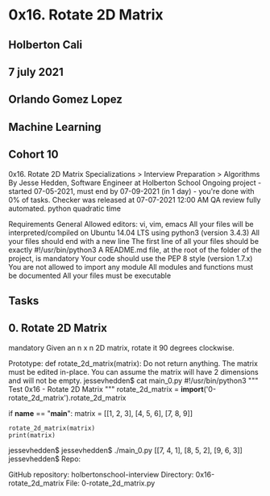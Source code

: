 # 0x16. Rotate 2D Matrix

## Holberton Cali

## 7 july 2021

## Orlando Gomez Lopez

## Machine Learning

## Cohort 10

0x16. Rotate 2D Matrix
 Specializations > Interview Preparation > Algorithms
 By Jesse Hedden, Software Engineer at Holberton School
 Ongoing project - started 07-05-2021, must end by 07-09-2021 (in 1 day) - you're done with 0% of tasks.
 Checker was released at 07-07-2021 12:00 AM
 QA review fully automated.
 python quadratic time

Requirements
General
Allowed editors: vi, vim, emacs
All your files will be interpreted/compiled on Ubuntu 14.04 LTS using python3 (version 3.4.3)
All your files should end with a new line
The first line of all your files should be exactly #!/usr/bin/python3
A README.md file, at the root of the folder of the project, is mandatory
Your code should use the PEP 8 style (version 1.7.x)
You are not allowed to import any module
All modules and functions must be documented
All your files must be executable

## Tasks

## 0. Rotate 2D Matrix

mandatory
Given an n x n 2D matrix, rotate it 90 degrees clockwise.

Prototype: def rotate_2d_matrix(matrix):
Do not return anything. The matrix must be edited in-place.
You can assume the matrix will have 2 dimensions and will not be empty.
jessevhedden$ cat main_0.py
#!/usr/bin/python3
"""
Test 0x16 - Rotate 2D Matrix
"""
rotate_2d_matrix = __import__('0-rotate_2d_matrix').rotate_2d_matrix

if __name__ == "__main__":
    matrix = [[1, 2, 3],
              [4, 5, 6],
              [7, 8, 9]]

    rotate_2d_matrix(matrix)
    print(matrix)

jessevhedden$
jessevhedden$ ./main_0.py
[[7, 4, 1],
[8, 5, 2],
[9, 6, 3]]
jessevhedden$
Repo:

GitHub repository: holbertonschool-interview
Directory: 0x16-rotate_2d_matrix
File: 0-rotate_2d_matrix.py
  
